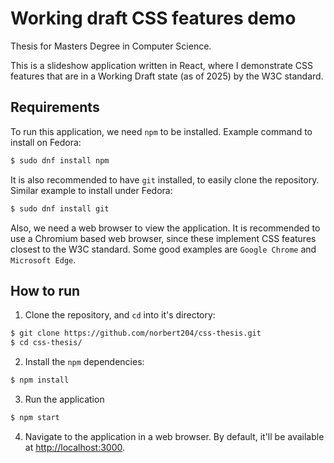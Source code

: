 # Working draft CSS features demo

Thesis for Masters Degree in Computer Science.

This is a slideshow application written in React, where I demonstrate CSS features that are in a Working Draft state (as of 2025) by the W3C standard.

## Requirements

To run this application, we need `npm` to be installed. Example command to install on Fedora:

```bash
$ sudo dnf install npm
```

It is also recommended to have `git` installed, to easily clone the repository. Similar example to install under Fedora:

```bash
$ sudo dnf install git
```

Also, we need a web browser to view the application. It is recommended to use a Chromium based web browser,
since these implement CSS features closest to the W3C standard. Some good examples are `Google Chrome` and `Microsoft Edge`.

## How to run

1. Clone the repository, and `cd` into it's directory:

```bash
$ git clone https://github.com/norbert204/css-thesis.git
$ cd css-thesis/
```

2. Install the `npm` dependencies:

```bash
$ npm install
```

3. Run the application

```bash
$ npm start
```

4. Navigate to the application in a web browser. By default, it'll be available at <http://localhost:3000>.
